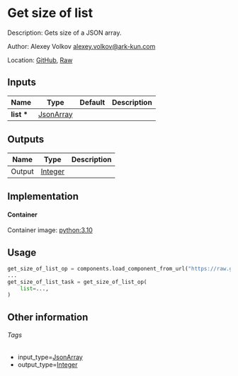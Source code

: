 <!-- BEGIN_GENERATED_CONTENT -->
# Get size of list

Description: Gets size of a JSON array.

Author: Alexey Volkov <alexey.volkov@ark-kun.com>

Location: [GitHub](https://github.com/Ark-kun/pipeline_components/blob/master/components/json/List/Get_size/component.yaml), [Raw](https://raw.githubusercontent.com/Ark-kun/pipeline_components/master/components/json/List/Get_size/component.yaml)

## Inputs

|Name|Type|Default|Description|
|-|-|-|-|
|**list** **\***|[JsonArray]|||

## Outputs

|Name|Type|Description|
|-|-|-|
|Output|[Integer]||

## Implementation

#### Container

Container image: [python:3.10](https://hub.docker.com/r/_/python)

## Usage

```python
get_size_of_list_op = components.load_component_from_url("https://raw.githubusercontent.com/Ark-kun/pipeline_components/master/components/json/List/Get_size/component.yaml")
...
get_size_of_list_task = get_size_of_list_op(
    list=...,
)
```

## Other information

###### Tags

* input_type=[JsonArray]
* output_type=[Integer]

[Integer]: https://github.com/Ark-kun/pipeline_components/tree/master/types/Integer
[JsonArray]: https://github.com/Ark-kun/pipeline_components/tree/master/types/JsonArray
<!-- END_GENERATED_CONTENT -->
